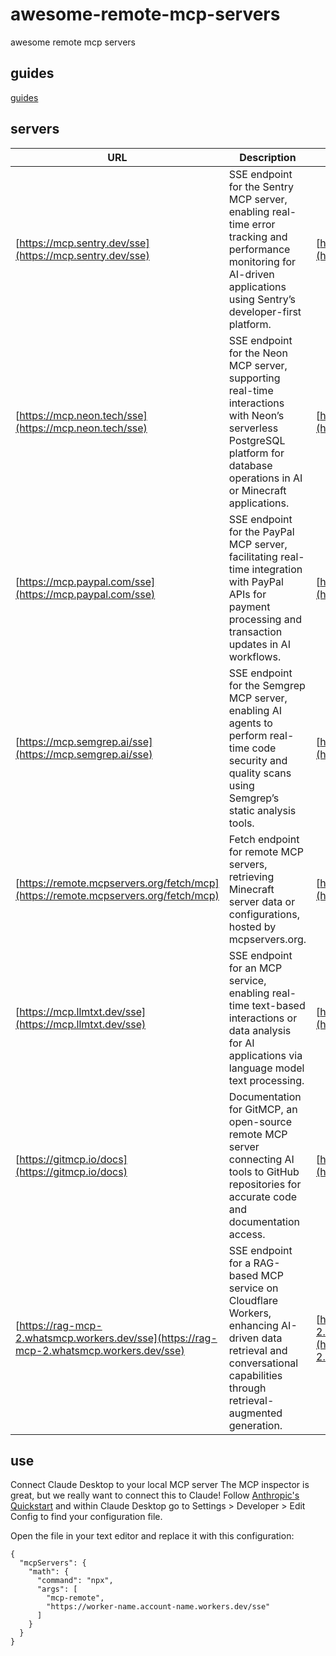 # awesome-remote-mcp-servers
awesome remote mcp servers

## guides
[guides](https://developers.cloudflare.com/agents/guides/remote-mcp-server/)

## servers

| URL | Description | Official Website |
|-----|-------------|------------------|
| [https://mcp.sentry.dev/sse](https://mcp.sentry.dev/sse) | SSE endpoint for the Sentry MCP server, enabling real-time error tracking and performance monitoring for AI-driven applications using Sentry’s developer-first platform. | [https://sentry.io/](https://sentry.io/) |
| [https://mcp.neon.tech/sse](https://mcp.neon.tech/sse) | SSE endpoint for the Neon MCP server, supporting real-time interactions with Neon’s serverless PostgreSQL platform for database operations in AI or Minecraft applications. | [https://neon.tech/](https://neon.tech/) |
| [https://mcp.paypal.com/sse](https://mcp.paypal.com/sse) | SSE endpoint for the PayPal MCP server, facilitating real-time integration with PayPal APIs for payment processing and transaction updates in AI workflows. | [https://www.paypal.com/](https://www.paypal.com/) |
| [https://mcp.semgrep.ai/sse](https://mcp.semgrep.ai/sse) | SSE endpoint for the Semgrep MCP server, enabling AI agents to perform real-time code security and quality scans using Semgrep’s static analysis tools. | [https://semgrep.dev/](https://semgrep.dev/) |
| [https://remote.mcpservers.org/fetch/mcp](https://remote.mcpservers.org/fetch/mcp) | Fetch endpoint for remote MCP servers, retrieving Minecraft server data or configurations, hosted by mcpservers.org. | [https://mcpservers.org/](https://mcpservers.org/) |
| [https://mcp.llmtxt.dev/sse](https://mcp.llmtxt.dev/sse) | SSE endpoint for an MCP service, enabling real-time text-based interactions or data analysis for AI applications via language model text processing. | [https://llmtxt.dev/](https://llmtxt.dev/) |
| [https://gitmcp.io/docs](https://gitmcp.io/docs) | Documentation for GitMCP, an open-source remote MCP server connecting AI tools to GitHub repositories for accurate code and documentation access. | [https://gitmcp.io/](https://gitmcp.io/) |
| [https://rag-mcp-2.whatsmcp.workers.dev/sse](https://rag-mcp-2.whatsmcp.workers.dev/sse) | SSE endpoint for a RAG-based MCP service on Cloudflare Workers, enhancing AI-driven data retrieval and conversational capabilities through retrieval-augmented generation. | [https://rag-mcp-2.whatsmcp.workers.dev/](https://rag-mcp-2.whatsmcp.workers.dev/) |

## use

Connect Claude Desktop to your local MCP server
The MCP inspector is great, but we really want to connect this to Claude! Follow [Anthropic's Quickstart](https://modelcontextprotocol.io/quickstart/user) and within Claude Desktop go to Settings > Developer > Edit Config to find your configuration file.

Open the file in your text editor and replace it with this configuration:

```
{
  "mcpServers": {
    "math": {
      "command": "npx",
      "args": [
        "mcp-remote",
        "https://worker-name.account-name.workers.dev/sse"
      ]
    }
  }
}
```
